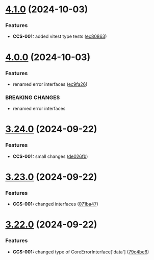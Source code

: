 # [4.1.0](https://github.com/CyberT33N/ErrorManager/compare/v4.0.0...v4.1.0) (2024-10-03)


### Features

* **CCS-001:** added vitest type tests ([ec80863](https://github.com/CyberT33N/ErrorManager/commit/ec8086384000bd4650faf5fc84c9a348b7d5f5fb))



# [4.0.0](https://github.com/CyberT33N/ErrorManager/compare/v3.24.0...v4.0.0) (2024-10-03)


### Features

* renamed error interfaces ([ec9fa26](https://github.com/CyberT33N/ErrorManager/commit/ec9fa2614f0de194134cd9a56e38c28749d3e002))


### BREAKING CHANGES

* renamed error interfaces



# [3.24.0](https://github.com/CyberT33N/ErrorManager/compare/v3.23.0...v3.24.0) (2024-09-22)


### Features

* **CCS-001:** small changes ([de026fb](https://github.com/CyberT33N/ErrorManager/commit/de026fb031586b282008241f3abc7f3dfa71a039))



# [3.23.0](https://github.com/CyberT33N/ErrorManager/compare/v3.22.0...v3.23.0) (2024-09-22)


### Features

* **CCS-001:** changed interfaces ([071ba47](https://github.com/CyberT33N/ErrorManager/commit/071ba47568d159ea6e6f7af84ccb7a472dc47871))



# [3.22.0](https://github.com/CyberT33N/ErrorManager/compare/v3.21.0...v3.22.0) (2024-09-22)


### Features

* **CCS-001:** changed type of CoreErrorInterface['data'] ([79c4be6](https://github.com/CyberT33N/ErrorManager/commit/79c4be6c25adba67a25e078eb2069fa581558a7f))




